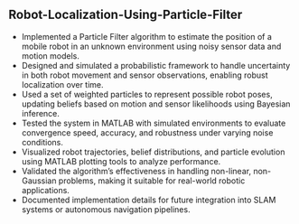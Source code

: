 ## Robot-Localization-Using-Particle-Filter

<ul>
  <li>Implemented a Particle Filter algorithm to estimate the position of a mobile robot in an unknown environment using noisy sensor data and motion models.</li>
  <li>Designed and simulated a probabilistic framework to handle uncertainty in both robot movement and sensor observations, enabling robust localization over time.</li>
  <li>Used a set of weighted particles to represent possible robot poses, updating beliefs based on motion and sensor likelihoods using Bayesian inference.</li>
  <li>Tested the system in MATLAB with simulated environments to evaluate convergence speed, accuracy, and robustness under varying noise conditions.</li>
  <li>Visualized robot trajectories, belief distributions, and particle evolution using MATLAB plotting tools to analyze performance.</li>
  <li>Validated the algorithm’s effectiveness in handling non-linear, non-Gaussian problems, making it suitable for real-world robotic applications.</li>
  <li>Documented implementation details for future integration into SLAM systems or autonomous navigation pipelines.</li>
</ul>

      
      
      
      
    
      

